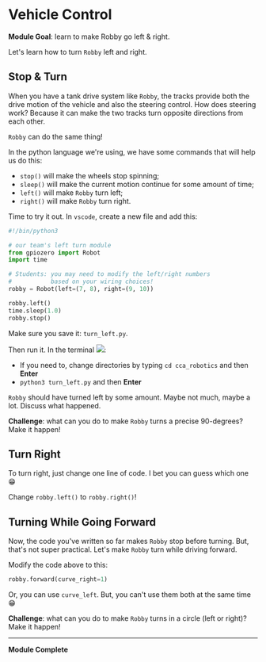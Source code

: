 # Vehicle Control

**Module Goal**: learn to make Robby go left & right.

Let's learn how to turn `Robby` left and right.

## Stop & Turn

When you have a tank drive system like `Robby`, the tracks provide both the drive motion of the vehicle and also the steering control. How does steering work? Because it can make the two tracks turn opposite directions from each other. 

`Robby` can do the same thing!

In the python language we're using, we have some commands that will help us do this:
* `stop()` will make the wheels stop spinning;
* `sleep()` will make the current motion continue for some amount of time;
* `left()` will make `Robby` turn left;
* `right()` will make `Robby` turn right.

Time to try it out. In `vscode`, create a new file and add this:

```python
#!/bin/python3

# our team's left turn module
from gpiozero import Robot
import time

# Students: you may need to modify the left/right numbers
#           based on your wiring choices!
robby = Robot(left=(7, 8), right=(9, 10))

robby.left()
time.sleep(1.0)
robby.stop()
```

Make sure you save it: `turn_left.py`.

Then run it. In the terminal ![](./pics/terminal_icon_small.jpg):

* If you need to, change directories by typing `cd cca_robotics` and then **Enter**
* `python3 turn_left.py` and then **Enter**

`Robby` should have turned left by some amount. Maybe not much, maybe a lot. Discuss what happened.

**Challenge**: what can you do to make `Robby` turns a precise 90-degrees? Make it happen!

## Turn Right

To turn right, just change one line of code. I bet you can guess which one :grin:

Change `robby.left()` to `robby.right()`!

## Turning While Going Forward

Now, the code you've written so far makes `Robby` stop before turning. But, that's not super practical. Let's make `Robby` turn while driving forward.

Modify the code above to this:

```python
robby.forward(curve_right=1)
```

Or, you can use `curve_left`. But, you can't use them both at the same time :grin:

**Challenge**: what can you do to make `Robby` turns in a circle (left or right)? Make it happen!

---

**Module Complete**
